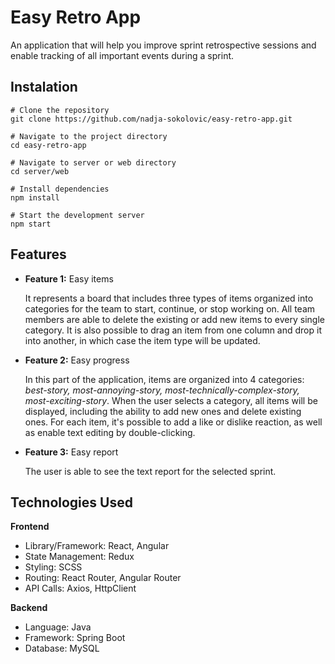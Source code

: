 # Easy Retro App

An application that will help you improve sprint retrospective sessions and enable tracking of all important events during a sprint.

## Instalation
```
# Clone the repository
git clone https://github.com/nadja-sokolovic/easy-retro-app.git

# Navigate to the project directory
cd easy-retro-app

# Navigate to server or web directory
cd server/web

# Install dependencies
npm install

# Start the development server
npm start
```

## Features
* **Feature 1:** Easy items

  It represents a board that includes three types of items organized into categories for the team to start, continue, or stop working on. All team members are able to delete the existing or add new items to every single category. It is also possible to drag an item from one column and drop it into another, in which case the item type will be updated.  
* **Feature 2:** Easy progress

  In this part of the application, items are organized into 4 categories: _best-story, most-annoying-story, most-technically-complex-story, most-exciting-story_. When the user selects a category, all items will be displayed, including the ability to add new ones and delete existing ones. For each item, it's possible to add a like or dislike reaction, as well as enable text editing by double-clicking.
* **Feature 3:** Easy report

  The user is able to see the text report for the selected sprint.

## Technologies Used
**Frontend**
* Library/Framework: React, Angular
* State Management: Redux
* Styling: SCSS
* Routing: React Router, Angular Router
* API Calls: Axios, HttpClient

**Backend**
* Language: Java
* Framework: Spring Boot
* Database: MySQL


  
